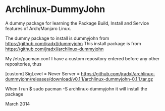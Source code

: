 Archlinux-DummyJohn
===================

A dummy package for learning the Package Build, Install and Service features of Arch/Manjaro Linux.

The dummy package to install is dummyjohn from https://github.com/jradxl/dummyjohn
This install package is from https://github.com/jradxl/archlinux-dummyjohn

My /etc/pacman.conf
I have a custom repository entered before any other repositories, thus

[custom]
SigLevel = Never
Server = https://github.com/jradxl/archlinux-dummyjohn/releases/download/v0.1.1/archlinux-dummyjohn-0.1.1.tar.gz

When I run 
    $ sudo pacman -S archlinux-dummyjohn
it will install the package

March 2014
